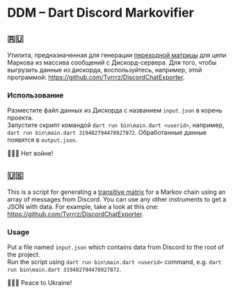 # DDM – Dart Discord Markovifier
## 🇷🇺
Утилита, предназначенная для генерации [переходной матрицы](https://en.wikipedia.org/wiki/Stochastic_matrix) для цепи Маркова из массива сообщений с Дискорд-сервера.
Для того, чтобы выгрузить данные из дискорда, воспользуйтесь, например, этой программой: https://github.com/Tyrrrz/DiscordChatExporter.

### Использование
Разместите файл данных из Дискорда с названием `input.json` в корень проекта.  
Запустите скрипт командой `dart run bin\main.dart <userid>`, например, `dart run bin\main.dart 319482794478927872`.
Обработанные данные появятся в `output.json`.

🤍💙🤍
Нет войне!

## 🇺🇸
This is a script for generating a [transitive matrix](https://en.wikipedia.org/wiki/Stochastic_matrix) for a Markov chain using an array of messages from Discord.
You can use any other instruments to get a JSON with data. For example, take a look at this one: https://github.com/Tyrrrz/DiscordChatExporter.

### Usage
Put a file named `input.json` which contains data from Discord to the root of the project.  
Run the script using `dart run bin\main.dart <userid>` command, e.g. `dart run bin\main.dart 319482794478927872`.

🤍💙🤍
Peace to Ukraine!